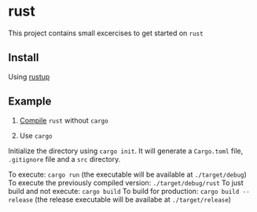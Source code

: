 # rust

This project contains small excercises to get started on `rust`

## Install

Using [rustup](https://www.rust-lang.org/tools/install)

## Example

1. [Compile](https://github.com/wccalvin/rust/tree/main/rust-compile) `rust` without `cargo`

2. Use `cargo`

Initialize the directory using `cargo init`. It will generate a `Cargo.toml` file, `.gitignore` file and a `src` directory.

To execute: `cargo run` (the executable will be available at `./target/debug`)
To execute the previously compiled version: `./target/debug/rust`
To just build and not execute: `cargo build`
To build for production: `cargo build --release` (the release executable will be availabe at `./target/release`)

